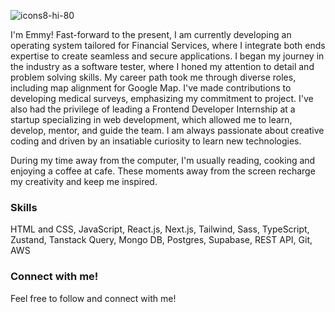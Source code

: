 ![icons8-hi-80](https://user-images.githubusercontent.com/88697509/196074781-14dc941d-7af5-4024-a6ba-d05ec305938f.png)

I'm Emmy! Fast-forward to the present, I am currently developing an operating system tailored for Financial Services, where I integrate both ends expertise to create seamless and secure applications. I began my journey in the industry as a software tester, where I honed my attention to detail and problem solving skills. My career path took me through diverse roles, including map alignment for Google Map. I've made contributions to developing medical surveys, emphasizing my commitment to project. I've also had the privilege of leading a Frontend Developer Internship at a startup specializing in web development, which allowed me to learn, develop, mentor, and guide the team. I am always passionate about creative coding and driven by an insatiable curiosity to learn new technologies.

During my time away from the computer, I'm usually reading, cooking and enjoying a coffee at cafe. These moments away from the screen recharge my creativity and keep me inspired.

### Skills
HTML and CSS, JavaScript, React.js, Next.js, Tailwind, Sass, TypeScript, Zustand, Tanstack Query, Mongo DB, Postgres, Supabase, REST API, Git, AWS

### Connect with me!
Feel free to follow and connect with me!
